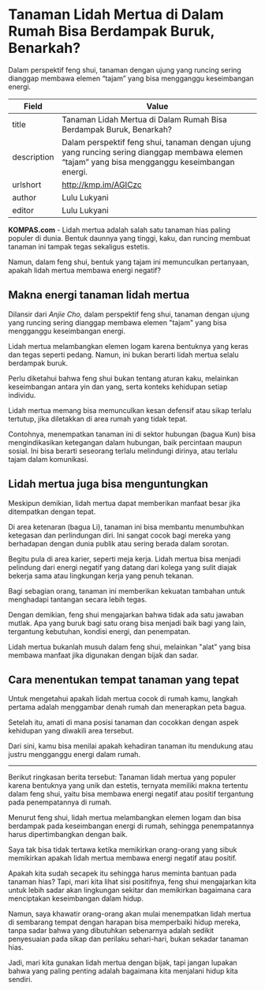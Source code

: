 # Tanaman Lidah Mertua di Dalam Rumah Bisa Berdampak Buruk, Benarkah?

Dalam perspektif feng shui, tanaman dengan ujung yang runcing sering dianggap membawa elemen “tajam” yang bisa mengganggu keseimbangan energi.

| Field       | Value                                                       |
|-------------|-------------------------------------------------------------|
| title       | Tanaman Lidah Mertua di Dalam Rumah Bisa Berdampak Buruk, Benarkah? |
| description | Dalam perspektif feng shui, tanaman dengan ujung yang runcing sering dianggap membawa elemen “tajam” yang bisa mengganggu keseimbangan energi. |
| urlshort    | http://kmp.im/AGICzc |
| author      | Lulu Lukyani |
| editor      | Lulu Lukyani |

**KOMPAS.com** - Lidah mertua adalah salah satu tanaman hias paling populer di dunia. Bentuk daunnya yang tinggi, kaku, dan runcing membuat tanaman ini tampak tegas sekaligus estetis. 

Namun, dalam feng shui, bentuk yang tajam ini memunculkan pertanyaan, apakah lidah mertua membawa energi negatif?

## Makna energi tanaman lidah mertua 

Dilansir dari *Anjie Cho,* dalam perspektif feng shui, tanaman dengan ujung yang runcing sering dianggap membawa elemen "tajam" yang bisa mengganggu keseimbangan energi.

Lidah mertua melambangkan elemen logam karena bentuknya yang keras dan tegas seperti pedang. Namun, ini bukan berarti lidah mertua selalu berdampak buruk. 

Perlu diketahui bahwa feng shui bukan tentang aturan kaku, melainkan keseimbangan antara yin dan yang, serta konteks kehidupan setiap individu.

Lidah mertua memang bisa memunculkan kesan defensif atau sikap terlalu tertutup, jika diletakkan di area rumah yang tidak tepat. 

Contohnya, menempatkan tanaman ini di sektor hubungan (bagua Kun) bisa mengindikasikan ketegangan dalam hubungan, baik percintaan maupun sosial. Ini bisa berarti seseorang terlalu melindungi dirinya, atau terlalu tajam dalam komunikasi.

## Lidah mertua juga bisa menguntungkan 

Meskipun demikian, lidah mertua dapat memberikan manfaat besar jika ditempatkan dengan tepat.

Di area ketenaran (bagua Li), tanaman ini bisa membantu menumbuhkan ketegasan dan perlindungan diri. Ini sangat cocok bagi mereka yang berhadapan dengan dunia publik atau sering berada dalam sorotan.

Begitu pula di area karier, seperti meja kerja. Lidah mertua bisa menjadi pelindung dari energi negatif yang datang dari kolega yang sulit diajak bekerja sama atau lingkungan kerja yang penuh tekanan.

Bagi sebagian orang, tanaman ini memberikan kekuatan tambahan untuk menghadapi tantangan secara lebih tegas.

Dengan demikian, feng shui mengajarkan bahwa tidak ada satu jawaban mutlak. Apa yang buruk bagi satu orang bisa menjadi baik bagi yang lain, tergantung kebutuhan, kondisi energi, dan penempatan. 

Lidah mertua bukanlah musuh dalam feng shui, melainkan \"alat\" yang bisa membawa manfaat jika digunakan dengan bijak dan sadar.

## Cara menentukan tempat tanaman yang tepat 

Untuk mengetahui apakah lidah mertua cocok di rumah kamu, langkah pertama adalah menggambar denah rumah dan menerapkan peta bagua.

Setelah itu, amati di mana posisi tanaman dan cocokkan dengan aspek kehidupan yang diwakili area tersebut. 

Dari sini, kamu bisa menilai apakah kehadiran tanaman itu mendukung atau justru mengganggu energi dalam rumah.

---
Berikut ringkasan berita tersebut: Tanaman lidah mertua yang populer karena bentuknya yang unik dan estetis, ternyata memiliki makna tertentu dalam feng shui, yaitu bisa membawa energi negatif atau positif tergantung pada penempatannya di rumah.

 Menurut feng shui, lidah mertua melambangkan elemen logam dan bisa berdampak pada keseimbangan energi di rumah, sehingga penempatannya harus dipertimbangkan dengan baik.



Saya tak bisa tidak tertawa ketika memikirkan orang-orang yang sibuk memikirkan apakah lidah mertua membawa energi negatif atau positif.

 Apakah kita sudah secapek itu sehingga harus meminta bantuan pada tanaman hias? Tapi, mari kita lihat sisi positifnya, feng shui mengajarkan kita untuk lebih sadar akan lingkungan sekitar dan memikirkan bagaimana cara menciptakan keseimbangan dalam hidup.

 Namun, saya khawatir orang-orang akan mulai menempatkan lidah mertua di sembarang tempat dengan harapan bisa memperbaiki hidup mereka, tanpa sadar bahwa yang dibutuhkan sebenarnya adalah sedikit penyesuaian pada sikap dan perilaku sehari-hari, bukan sekadar tanaman hias.

 Jadi, mari kita gunakan lidah mertua dengan bijak, tapi jangan lupakan bahwa yang paling penting adalah bagaimana kita menjalani hidup kita sendiri.
